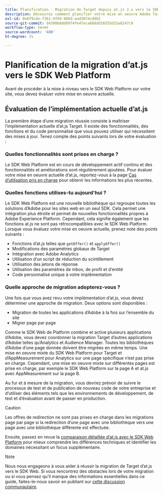 ```yaml
---
title: Planification - Migration de Target depuis at.js 2.x vers le SDK Web
description: Découvrez comment planifier votre mise en oeuvre Adobe Target d’at.js 2.x au SDK Web Adobe Experience Platform.
exl-id: 0e8f9cde-f361-4f69-886d-aad3074cd9b2
source-git-commit: d4308b68d6974fe47eca668dd16555d15a8247c9
workflow-type: tm+mt
source-wordcount: '480'
ht-degree: 1%

---
```


# Planification de la migration d’at.js vers le SDK Web Platform

Avant de procéder à la mise à niveau vers le SDK Web Platform sur votre site, vous devez évaluer votre mise en oeuvre actuelle.

## Évaluation de l’implémentation actuelle d’at.js

La première étape d’une migration réussie consiste à maîtriser l’implémentation actuelle d’at.js Target. Il existe des fonctionnalités, des fonctions et du code personnalisé que vous pouvez utiliser qui nécessitent des mises à jour. Tenez compte des points suivants lors de votre évaluation :

### Quelles fonctionnalités sont prises en charge ?

Le SDK Web Platform est en cours de développement actif continu et des fonctionnalités et améliorations sont régulièrement ajoutées. Pour évaluer votre mise en oeuvre actuelle d’at.js, reportez-vous à la page [Cas d’utilisation pris en charge](https://github.com/orgs/adobe/projects/18/views/1) pour obtenir les informations les plus récentes.

### Quelles fonctions utilises-tu aujourd&#39;hui ?

Le SDK Web Platform est une nouvelle bibliothèque qui regroupe toutes les solutions d’Adobe pour les sites web en un seul SDK. Cela permet une intégration plus étroite et permet de nouvelles fonctionnalités propres à Adobe Experience Platform. Cependant, cela signifie également que les fonctions at.js ne sont pas rétrocompatibles avec le SDK Web Platform. Lorsque vous évaluez votre mise en oeuvre actuelle, prenez note des points suivants :

- Fonctions d’at.js telles que `getOffer()` et `applyOffer()`
- Modifications des paramètres globaux de Target
- Intégration avec Adobe Analytics
- Utilisation d’un script de réduction du scintillement
- Utilisation des jetons de réponse
- Utilisation des paramètres de mbox, de profil et d’entité
- Code personnalisé unique à votre implémentation

### Quelle approche de migration adopterez-vous ?

Une fois que vous avez revu votre implémentation d’at.js, vous devez déterminer une approche de migration. Deux options sont disponibles :

- Migration de toutes les applications d’Adobe à la fois sur l’ensemble du site
- Migrer page par page

Comme le SDK Web de Platform combine et active plusieurs applications d’Adobe, vous devez coordonner la migration Target d’autres applications d’Adobe telles qu’Analytics et Audience Manager. Toutes les bibliothèques d’Adobe d’une page donnée doivent être migrées en même temps. Une mise en oeuvre mixte du SDK Web Platform pour Target et d’AppMeasurement pour Analytics sur une page spécifique n’est pas prise en charge. Cependant, une mise en oeuvre mixte sur différentes pages est prise en charge, par exemple le SDK Web Platform sur la page A et at.js avec AppMeasurement sur la page B.

Au fur et à mesure de la migration, vous devriez prévoir de suivre le processus de test et de publication de nouveau code de votre entreprise et d’utiliser des éléments tels que les environnements de développement, de test et d’évaluation avant de passer en production.

>[!CAUTION]
>
>Les offres de redirection ne sont pas prises en charge dans les migrations page par page si la redirection d’une page avec une bibliothèque vers une page avec une bibliothèque différente est effectuée.


Ensuite, passez en revue la [comparaison détaillée d’at.js avec le SDK Web Platform](detailed-comparison.md) pour mieux comprendre les différences techniques et identifier les domaines nécessitant un focus supplémentaire.

>[!NOTE]
>
>Nous nous engageons à vous aider à réussir la migration de Target d’at.js vers le SDK Web. Si vous rencontrez des obstacles lors de votre migration ou si vous pensez qu’il manque des informations essentielles dans ce guide, faites-le-nous savoir en publiant sur [cette discussion communautaire](https://experienceleaguecommunities.adobe.com/t5/adobe-experience-platform-data/tutorial-discussion-migrate-target-from-at-js-to-web-sdk/m-p/575587#M463).
